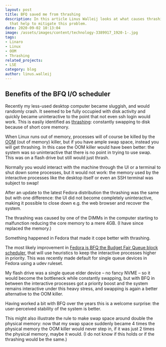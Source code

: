 ```yaml
---
layout: post
title: BFQ saved me from thrashing
description: In this article Linus Walleij looks at what causes thrashing and developments
  that help to mitigate this problem.
date: 2020-09-02 10:13:04
image: /assets/images/content/technology-3389917_1920-1-.jpg
tags:
- Linaro
- Linux
- OOM
- Thrashing
related_projects:
- LSE
category: blog
author: linus.walleij
---
```


## Benefits of the BFQ I/O scheduler

Recently my less-used desktop computer became sluggish, and would randomly crash. It seemed to be fully occupied with disk activity and quickly became uninteractive to the point that not even ssh login would work. This is easily identified as [thrashing](<https://en.wikipedia.org/wiki/Thrashing_(computer_science)>): constantly swapping to disk because of short core memory.

When Linux runs out of memory, processes will of course be killed by the [OOM](https://en.wikipedia.org/wiki/Out_of_memory) (out of memory) killer, but if you have ample swap space, instead you will get thrashing. In this case the OOM killer would have been better: the system was so uninteractive that there is no point in trying to use swap. This was on a flash drive but still would just thrash.

Normally you would interact with the machine through the UI or a terminal to shut down some processes, but it would not work: the memory used by the interactive processes like the desktop itself or even an SSH terminal was subject to swap!

After an update to the latest Fedora distribution the thrashing was the same but with one difference: the UI did not become completely uninteractive, making it possible to close down e.g. the web browser and recover the system.

The thrashing was caused by one of the DIMMs in the computer starting to malfunction reducing the core memory to a mere 4GB. (I have since replaced the memory.)

Something happened in Fedora that made it cope better with thrashing.

The most likely improvement in [Fedora is BFQ the Budget Fair Queue block scheduler](https://www.youtube.com/watch?v=l7j1AqTZKG4), that will use heuristics to keep the interactive processes higher in priority. This was recently made default for single queue devices in Fedora using a udev ruleset.

My flash drive was a single queue elder device – no fancy NVME – so it would become the bottleneck while constantly swapping, but with BFQ in between the interactive processes got a priority boost and the system remains interactive under this heavy stress, and swapping is again a better alternative to the OOM killer.

Having worked a bit with BFQ over the years this is a welcome surprise: the user-perceived stability of the system is better.

This might also illustrate the rule to make swap space around double the physical memory: now that my swap space suddenly became 4 times the physical memory the OOM killer would never step in, if it was just 2 times the physical memory, maybe it would. (I do not know if this holds or if the thrashing would be the same.)